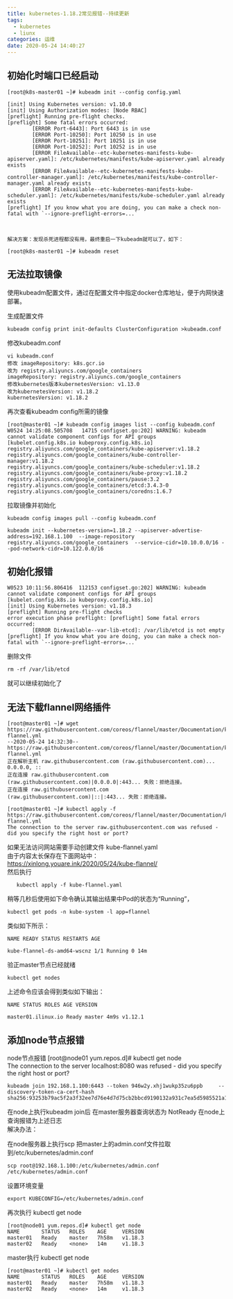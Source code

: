 ```yaml
---
title: kubernetes-1.18.2常见报错--持续更新
tags:
  - kubernetes
  - liunx
categories: 运维
date: 2020-05-24 14:40:27
---
```

## 初始化时端口已经启动

    [root@k8s-master01 ~]# kubeadm init --config config.yaml

    [init] Using Kubernetes version: v1.10.0
    [init] Using Authorization modes: [Node RBAC]
    [preflight] Running pre-flight checks.
    [preflight] Some fatal errors occurred:
            [ERROR Port-6443]: Port 6443 is in use
            [ERROR Port-10250]: Port 10250 is in use
            [ERROR Port-10251]: Port 10251 is in use
            [ERROR Port-10252]: Port 10252 is in use
            [ERROR FileAvailable--etc-kubernetes-manifests-kube-apiserver.yaml]: /etc/kubernetes/manifests/kube-apiserver.yaml already exists
            [ERROR FileAvailable--etc-kubernetes-manifests-kube-controller-manager.yaml]: /etc/kubernetes/manifests/kube-controller-manager.yaml already exists
            [ERROR FileAvailable--etc-kubernetes-manifests-kube-scheduler.yaml]: /etc/kubernetes/manifests/kube-scheduler.yaml already exists
    [preflight] If you know what you are doing, you can make a check non-fatal with `--ignore-preflight-errors=...`

     

    解决方案：发现杀死进程都没有用，最终重启一下kubeadm就可以了，如下：

    [root@k8s-master01 ~]# kubeadm reset

## 无法拉取镜像

使用kubeadm配置文件，通过在配置文件中指定docker仓库地址，便于内网快速部署。

生成配置文件

    kubeadm config print init-defaults ClusterConfiguration >kubeadm.conf

修改kubeadm.conf

    vi kubeadm.conf
    修改 imageRepository: k8s.gcr.io
    改为 registry.aliyuncs.com/google_containers
    imageRepository: registry.aliyuncs.com/google_containers
    修改kubernetes版本kubernetesVersion: v1.13.0
    改为kubernetesVersion: v1.18.2
    kubernetesVersion: v1.18.2

  
  再次查看kubeadm config所需的镜像

    [root@master01 ~]# kubeadm config images list --config kubeadm.conf
    W0524 14:25:08.505708   14715 configset.go:202] WARNING: kubeadm cannot validate component configs for API groups [kubelet.config.k8s.io kubeproxy.config.k8s.io]
    registry.aliyuncs.com/google_containers/kube-apiserver:v1.18.2
    registry.aliyuncs.com/google_containers/kube-controller-manager:v1.18.2
    registry.aliyuncs.com/google_containers/kube-scheduler:v1.18.2
    registry.aliyuncs.com/google_containers/kube-proxy:v1.18.2
    registry.aliyuncs.com/google_containers/pause:3.2
    registry.aliyuncs.com/google_containers/etcd:3.4.3-0
    registry.aliyuncs.com/google_containers/coredns:1.6.7

拉取镜像并初始化

    kubeadm config images pull --config kubeadm.conf

    kubeadm init --kubernetes-version=1.18.2 --apiserver-advertise-address=192.168.1.100  --image-repository registry.aliyuncs.com/google_containers  --service-cidr=10.10.0.0/16 --pod-network-cidr=10.122.0.0/16  


## 初始化报错

    W0523 10:11:56.806416  112153 configset.go:202] WARNING: kubeadm cannot validate component configs for API groups [kubelet.config.k8s.io kubeproxy.config.k8s.io]
    [init] Using Kubernetes version: v1.18.3
    [preflight] Running pre-flight checks
    error execution phase preflight: [preflight] Some fatal errors occurred:
            [ERROR DirAvailable--var-lib-etcd]: /var/lib/etcd is not empty
    [preflight] If you know what you are doing, you can make a check non-fatal with `--ignore-preflight-errors=...`


删除文件

    rm -rf /var/lib/etcd

就可以继续初始化了

## 无法下载flannel网络插件

    [root@master01 ~]# wget https://raw.githubusercontent.com/coreos/flannel/master/Documentation/kube-flannel.yml
    --2020-05-24 14:32:30--  https://raw.githubusercontent.com/coreos/flannel/master/Documentation/kube-flannel.yml
    正在解析主机 raw.githubusercontent.com (raw.githubusercontent.com)... 0.0.0.0, ::
    正在连接 raw.githubusercontent.com (raw.githubusercontent.com)|0.0.0.0|:443... 失败：拒绝连接。
    正在连接 raw.githubusercontent.com (raw.githubusercontent.com)|::|:443... 失败：拒绝连接。

    [root@master01 ~]# kubectl apply -f https://raw.githubusercontent.com/coreos/flannel/master/Documentation/kube-flannel.yml
    The connection to the server raw.githubusercontent.com was refused - did you specify the right host or port?

  如果无法访问网站需要手动创建文件    kube-flannel.yaml
  <br/>由于内容太长保存在下面网站中：<br/>
    https://xinlong.youare.ink/2020/05/24/kube-flannel/
  <br/>然后执行<br/>

       kubectl apply -f kube-flannel.yaml

  稍等几秒后使用如下命令确认其输出结果中Pod的状态为“Running”，

    kubectl get pods -n kube-system -l app=flannel

  类似如下所示：

    NAME READY STATUS RESTARTS AGE

    kube-flannel-ds-amd64-wscnz 1/1 Running 0 14m

  验正master节点已经就绪

    kubectl get nodes

  上述命令应该会得到类似如下输出：

    NAME STATUS ROLES AGE VERSION

    master01.ilinux.io Ready master 4m9s v1.12.1

## 添加node节点报错

node节点报错
    [root@node01 yum.repos.d]# kubectl get node  
    The connection to the server localhost:8080 was refused - did you specify the right host or port?	

    kubeadm join 192.168.1.100:6443 --token 946w2y.xhj1wukp35zu6ppb     --discovery-token-ca-cert-hash sha256:93253b79ac5f2a3f32ee7d76e4d7d75cb2bbcd9190132a931c7ea5d5985521a1 		

在node上执行kubeadm join后 在master服务器查询状态为 NotReady 在node上查询报错为上述日志
<br/>解决办法：<br/>

在node服务器上执行scp  把master上的admin.conf文件拉取到/etc/kubernetes/admin.conf 			

    scp root@192.168.1.100:/etc/kubernetes/admin.conf /etc/kubernetes/admin.conf 			

设置环境变量

    export KUBECONFIG=/etc/kubernetes/admin.conf 

再次执行 kubectl get node 

    [root@node01 yum.repos.d]# kubectl get node 
    NAME       STATUS   ROLES    AGE     VERSION
    master01   Ready    master   7h58m   v1.18.3
    master02   Ready    <none>   14m     v1.18.3

master执行 kubectl get node 

    [root@master01 ~]# kubectl get nodes
    NAME       STATUS   ROLES    AGE     VERSION
    master01   Ready    master   7h58m   v1.18.3
    master02   Ready    <none>   14m     v1.18.3